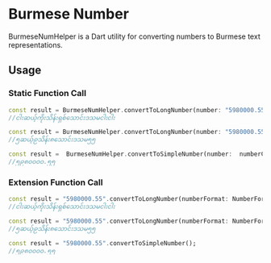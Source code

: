 # Burmese Number

BurmeseNumHelper is a Dart utility for converting numbers to Burmese text representations.


## Usage

### Static Function Call

```dart
const result = BurmeseNumHelper.convertToLongNumber(number: "5980000.55", numberFormat: NumberFormat.plainText);
//ငါးဆယ့်ကိုးသိန်းရှစ်သောင်းဒသမငါးငါး

const result = BurmeseNumHelper.convertToLongNumber(number: "5980000.55", numberFormat: NumberFormat.numberInText);
//၅ဆယ့်၉သိန်း၈သောင်းဒသမ၅၅

const result =  BurmeseNumHelper.convertToSimpleNumber(number:  numberController.text);
//၅၉၈၀၀၀၀.၅၅
```

### Extension Function Call

```dart
const result = "5980000.55".convertToLongNumber(numberFormat: NumberFormat.plainText);
//ငါးဆယ့်ကိုးသိန်းရှစ်သောင်းဒသမငါးငါး

const result = "5980000.55".convertToLongNumber(numberFormat: NumberFormat.numberInText);
//၅ဆယ့်၉သိန်း၈သောင်းဒသမ၅၅

const result = "5980000.55".convertToSimpleNumber();
//၅၉၈၀၀၀၀.၅၅
```


